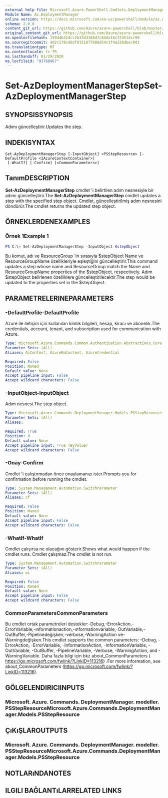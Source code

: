 ```yaml
---
external help file: Microsoft.Azure.PowerShell.Cmdlets.DeploymentManager.dll-Help.xml
Module Name: Az.DeploymentManager
online version: https://docs.microsoft.com/en-us/powershell/module/az.deploymentmanager/set-azdeploymentmanagerstep
schema: 2.0.0
content_git_url: https://github.com/Azure/azure-powershell/blob/master/src/DeploymentManager/DeploymentManager/help/Set-AzDeploymentManagerStep.md
original_content_git_url: https://github.com/Azure/azure-powershell/blob/master/src/DeploymentManager/DeploymentManager/help/Set-AzDeploymentManagerStep.md
ms.openlocfilehash: 15944b324cc2b33d3186d7c84da16c72351dcc99
ms.sourcegitcommit: 4d2c178cd6df9151877b08d54c1f4a228dbec9d1
ms.translationtype: MT
ms.contentlocale: tr-TR
ms.lasthandoff: 01/29/2020
ms.locfileid: "93760967"
---
```

# <span data-ttu-id="b2b3b-101">Set-AzDeploymentManagerStep</span><span class="sxs-lookup"><span data-stu-id="b2b3b-101">Set-AzDeploymentManagerStep</span></span>

## <span data-ttu-id="b2b3b-102">SYNOPSIS</span><span class="sxs-lookup"><span data-stu-id="b2b3b-102">SYNOPSIS</span></span>
<span data-ttu-id="b2b3b-103">Adımı güncelleştirir.</span><span class="sxs-lookup"><span data-stu-id="b2b3b-103">Updates the step.</span></span>

## <span data-ttu-id="b2b3b-104">INDEKI</span><span class="sxs-lookup"><span data-stu-id="b2b3b-104">SYNTAX</span></span>

```
Set-AzDeploymentManagerStep [-InputObject] <PSStepResource> [-DefaultProfile <IAzureContextContainer>]
 [-WhatIf] [-Confirm] [<CommonParameters>]
```

## <span data-ttu-id="b2b3b-105">Tanım</span><span class="sxs-lookup"><span data-stu-id="b2b3b-105">DESCRIPTION</span></span>
<span data-ttu-id="b2b3b-106">**Set-AzDeploymentManagerStep** cmdlet 'i belirtilen adım nesnesiyle bir adımı güncelleştirir.</span><span class="sxs-lookup"><span data-stu-id="b2b3b-106">The **Set-AzDeploymentManagerStep** cmdlet updates a step with the specified step object.</span></span>
<span data-ttu-id="b2b3b-107">Cmdlet, güncelleştirilmiş adım nesnesini döndürür.</span><span class="sxs-lookup"><span data-stu-id="b2b3b-107">The cmdlet returns the updated step object.</span></span>

## <span data-ttu-id="b2b3b-108">ÖRNEKLERDEN</span><span class="sxs-lookup"><span data-stu-id="b2b3b-108">EXAMPLES</span></span>

### <span data-ttu-id="b2b3b-109">Örnek 1</span><span class="sxs-lookup"><span data-stu-id="b2b3b-109">Example 1</span></span>
```powershell
PS C:\> Set-AzDeploymentManagerStep -InputObject $stepObject
```

<span data-ttu-id="b2b3b-110">Bu komut, adı ve ResourceGroup 'in sırasıyla $stepObject Name ve ResourceGroupName özellikleriyle eşleştiğini güncelleştirir.</span><span class="sxs-lookup"><span data-stu-id="b2b3b-110">This command updates a step whose name and ResourceGroup match the Name and ResourceGroupName properties of the $stepObject, respectively.</span></span>
<span data-ttu-id="b2b3b-111">Adım $stepObject belirlenen özelliklere güncelleştirilecektir.</span><span class="sxs-lookup"><span data-stu-id="b2b3b-111">The step would be updated to the properties set in the $stepObject.</span></span>

## <span data-ttu-id="b2b3b-112">PARAMETRELERINE</span><span class="sxs-lookup"><span data-stu-id="b2b3b-112">PARAMETERS</span></span>

### <span data-ttu-id="b2b3b-113">-DefaultProfile</span><span class="sxs-lookup"><span data-stu-id="b2b3b-113">-DefaultProfile</span></span>
<span data-ttu-id="b2b3b-114">Azure ile iletişim için kullanılan kimlik bilgileri, hesap, kiracı ve abonelik.</span><span class="sxs-lookup"><span data-stu-id="b2b3b-114">The credentials, account, tenant, and subscription used for communication with Azure.</span></span>

```yaml
Type: Microsoft.Azure.Commands.Common.Authentication.Abstractions.Core.IAzureContextContainer
Parameter Sets: (All)
Aliases: AzContext, AzureRmContext, AzureCredential

Required: False
Position: Named
Default value: None
Accept pipeline input: False
Accept wildcard characters: False
```

### <span data-ttu-id="b2b3b-115">-InputObject</span><span class="sxs-lookup"><span data-stu-id="b2b3b-115">-InputObject</span></span>
<span data-ttu-id="b2b3b-116">Adım nesnesi.</span><span class="sxs-lookup"><span data-stu-id="b2b3b-116">The step object.</span></span>

```yaml
Type: Microsoft.Azure.Commands.DeploymentManager.Models.PSStepResource
Parameter Sets: (All)
Aliases:

Required: True
Position: 0
Default value: None
Accept pipeline input: True (ByValue)
Accept wildcard characters: False
```

### <span data-ttu-id="b2b3b-117">-Onay</span><span class="sxs-lookup"><span data-stu-id="b2b3b-117">-Confirm</span></span>
<span data-ttu-id="b2b3b-118">Cmdlet 'i çalıştırmadan önce onaylamanızı ister.</span><span class="sxs-lookup"><span data-stu-id="b2b3b-118">Prompts you for confirmation before running the cmdlet.</span></span>

```yaml
Type: System.Management.Automation.SwitchParameter
Parameter Sets: (All)
Aliases: cf

Required: False
Position: Named
Default value: None
Accept pipeline input: False
Accept wildcard characters: False
```

### <span data-ttu-id="b2b3b-119">-WhatIf</span><span class="sxs-lookup"><span data-stu-id="b2b3b-119">-WhatIf</span></span>
<span data-ttu-id="b2b3b-120">Cmdlet çalışırsa ne olacağını gösterir.</span><span class="sxs-lookup"><span data-stu-id="b2b3b-120">Shows what would happen if the cmdlet runs.</span></span>
<span data-ttu-id="b2b3b-121">Cmdlet çalışmaz.</span><span class="sxs-lookup"><span data-stu-id="b2b3b-121">The cmdlet is not run.</span></span>

```yaml
Type: System.Management.Automation.SwitchParameter
Parameter Sets: (All)
Aliases: wi

Required: False
Position: Named
Default value: None
Accept pipeline input: False
Accept wildcard characters: False
```

### <span data-ttu-id="b2b3b-122">CommonParameters</span><span class="sxs-lookup"><span data-stu-id="b2b3b-122">CommonParameters</span></span>
<span data-ttu-id="b2b3b-123">Bu cmdlet ortak parametreleri destekler:-Debug,-ErrorAction,-ErrorVariable,-ınformationaction,-ınformationvariable,-OutVariable,-OutBuffer,-Pipelinedeğişken,-verbose,-WarningAction ve-Warningdeğişken.</span><span class="sxs-lookup"><span data-stu-id="b2b3b-123">This cmdlet supports the common parameters: -Debug, -ErrorAction, -ErrorVariable, -InformationAction, -InformationVariable, -OutVariable, -OutBuffer, -PipelineVariable, -Verbose, -WarningAction, and -WarningVariable.</span></span> <span data-ttu-id="b2b3b-124">Daha fazla bilgi için bkz about_CommonParameters ( https://go.microsoft.com/fwlink/?LinkID=113216) .</span><span class="sxs-lookup"><span data-stu-id="b2b3b-124">For more information, see about_CommonParameters (https://go.microsoft.com/fwlink/?LinkID=113216).</span></span>

## <span data-ttu-id="b2b3b-125">GÖLGELENDIRICI</span><span class="sxs-lookup"><span data-stu-id="b2b3b-125">INPUTS</span></span>

### <span data-ttu-id="b2b3b-126">Microsoft. Azure. Commands. DeploymentManager. modeller. PSStepResource</span><span class="sxs-lookup"><span data-stu-id="b2b3b-126">Microsoft.Azure.Commands.DeploymentManager.Models.PSStepResource</span></span>

## <span data-ttu-id="b2b3b-127">ÇıKıŞLAR</span><span class="sxs-lookup"><span data-stu-id="b2b3b-127">OUTPUTS</span></span>

### <span data-ttu-id="b2b3b-128">Microsoft. Azure. Commands. DeploymentManager. modeller. PSStepResource</span><span class="sxs-lookup"><span data-stu-id="b2b3b-128">Microsoft.Azure.Commands.DeploymentManager.Models.PSStepResource</span></span>

## <span data-ttu-id="b2b3b-129">NOTLARıNDA</span><span class="sxs-lookup"><span data-stu-id="b2b3b-129">NOTES</span></span>

## <span data-ttu-id="b2b3b-130">ILGILI BAĞLANTıLAR</span><span class="sxs-lookup"><span data-stu-id="b2b3b-130">RELATED LINKS</span></span>
